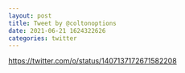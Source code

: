 ```yaml
--- 
layout: post 
title: Tweet by @coltonoptions 
date: 2021-06-21 1624322626 
categories: twitter 
--- 
```

https://twitter.com/o/status/1407137172671582208